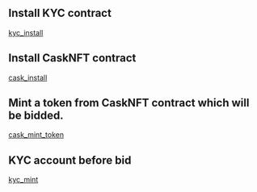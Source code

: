 ## Install KYC contract 

[kyc_install](./kyc_install.js)

## Install CaskNFT contract

[cask_install](./cask_install.js)

## Mint a token from CaskNFT contract which will be bidded. 

[cask_mint_token](./cask_mint_token.js)

## KYC account before bid

[kyc_mint](./kyc_mint.js)


